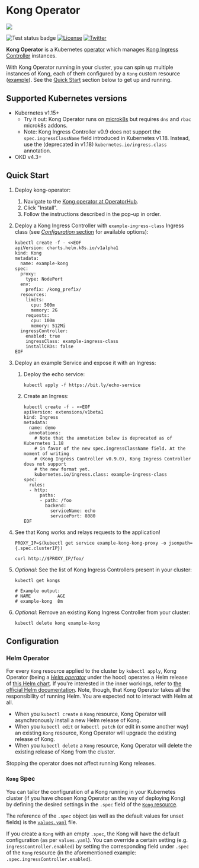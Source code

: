 # Kong Operator
[![][kong-logo]][kong-url]

![Test status badge](https://github.com/Kong/kong-operator/workflows/Test/badge.svg)
[![License](https://img.shields.io/badge/License-Apache%202.0-blue.svg)](https://github.com/Kong/kong-operator/blob/main/LICENSE)
[![Twitter](https://img.shields.io/twitter/follow/thekonginc.svg?style=social&label=Follow)](https://twitter.com/intent/follow?screen_name=thekonginc)

**Kong Operator** is a Kubernetes [operator](https://kubernetes.io/docs/concepts/extend-kubernetes/operator/) which manages [Kong Ingress Controller](https://github.com/Kong/kubernetes-ingress-controller/) instances.

With Kong Operator running in your cluster, you can spin up multiple instances of Kong, each of them configured by a `Kong` custom resource ([example][kong-cr-example]). See the [Quick Start][section-quick-start] section below to get up and running.

## Supported Kubernetes versions

* Kubernetes v1.15+
    * Try it out: Kong Operator runs on [microk8s][microk8s] but requires `dns` and `rbac` microk8s addons.
    * Note: Kong Ingress Controller v0.9 does not support the `spec.ingressClassName` field introduced in Kubernetes v1.18. Instead, use the (deprecated in v1.18) `kubernetes.io/ingress.class` annotation.
* OKD v4.3+

## Quick Start

1. Deploy kong-operator:
    1. Navigate to the [Kong operator at OperatorHub][operatorhub-kong].
    1. Click "Install".
    1. Follow the instructions described in the pop-up in order.
1. Deploy a Kong Ingress Controller with `example-ingress-class` Ingress class (see [_Configuration_ section][section-configuration] for available options):
    ```
    kubectl create -f - <<EOF
    apiVersion: charts.helm.k8s.io/v1alpha1
    kind: Kong
    metadata:
      name: example-kong
    spec:
      proxy:
        type: NodePort
      env:
        prefix: /kong_prefix/
      resources:
        limits:
          cpu: 500m
          memory: 2G
        requests:
          cpu: 100m
          memory: 512Mi
      ingressController:
        enabled: true
        ingressClass: example-ingress-class
        installCRDs: false
    EOF
    ```
1. Deploy an example Service and expose it with an Ingress:
    1. Deploy the echo service:
        ```
        kubectl apply -f https://bit.ly/echo-service
        ```
    1. Create an Ingress:
        ```
        kubectl create -f - <<EOF
        apiVersion: extensions/v1beta1
        kind: Ingress
        metadata:
          name: demo
          annotations:
            # Note that the annotation below is deprecated as of Kubernetes 1.18
            # in favor of the new spec.ingressClassName field. At the moment of writing
            # (Kong Ingress Controller v0.9.0), Kong Ingress Controller does not support
            # the new format yet.
            kubernetes.io/ingress.class: example-ingress-class
        spec:
          rules:
          - http:
              paths:
              - path: /foo
                backend:
                  serviceName: echo
                  servicePort: 8080
        EOF
        ```
1. See that Kong works and relays requests to the application!
    ```
    PROXY_IP=$(kubectl get service example-kong-kong-proxy -o jsonpath={.spec.clusterIP})
    ```
    ```
    curl http://$PROXY_IP/foo/
    ```

1. _Optional_: See the list of Kong Ingress Controllers present in your cluster:
    ```
    kubectl get kongs

    # Example output:
    # NAME          AGE
    # example-kong  8m
    ```

1. _Optional_: Remove an existing Kong Ingress Controller from your cluster:
    ```
    kubectl delete kong example-kong
    ```

## Configuration

### Helm Operator

For every `Kong` resource applied to the cluster by `kubectl apply`, Kong Operator (being a [_Helm operator_][operator-sdk-helm] under the hood) operates a Helm release of [this Helm chart][helm-chart].
If you're interested in the inner workings, refer to [the official Helm documentation][helm-docs]. Note, though, that Kong Operator takes all the responsibility of running Helm. You are expected not to interact with Helm at all.

- When you `kubectl create` a `Kong` resource, Kong Operator will asynchronously install a new Helm release of Kong.
- When you `kubectl edit` or `kubectl patch` (or edit in some another way) an existing `Kong` resource, Kong Operator will upgrade the existing release of Kong.
- When you `kubectl delete` a `Kong` resource, Kong Operator will delete the existing release of Kong from the cluster.

Stopping the operator does not affect running Kong releases.

### `Kong` Spec

You can tailor the configuration of a Kong running in your Kubernetes cluster (if you have chosen Kong Operator as the way of deploying Kong) by defining the desired settings in the `.spec` field of the [`Kong` resource][kong-cr-example].

The reference of the `.spec` object (as well as the default values for unset fields) is the [`values.yaml`][helm-values-yaml] file.

If you create a `Kong` with an empty `.spec`, the Kong will have the default configuration (as per `values.yaml`). You can override a certain setting (e.g. `ingressController.enabled`) by setting the corresponding field under `.spec` of the `Kong` resource (in the aforementioned example: `.spec.ingressController.enabled`).

[kong-url]: https://konghq.com/
[kong-logo]: https://konghq.com/wp-content/uploads/2018/05/kong-logo-github-readme.png
[kong-cr-example]: deploy/crds/charts_v1alpha1_kong_cr.yaml
[microk8s]: https://microk8s.io
[section-quick-start]: #quick-start
[section-configuration]: #configuration
[helm-chart]: https://github.com/Kong/kong-operator/tree/main/helm-charts/kong
[helm-values-yaml]: https://github.com/Kong/kong-operator/blob/main/helm-charts/kong/values.yaml
[operatorhub-kong]: https://operatorhub.io/operator/kong
[operator-sdk-helm]: https://sdk.operatorframework.io/docs/helm/
[helm-docs]: https://helm.sh/docs/intro/using_helm/
